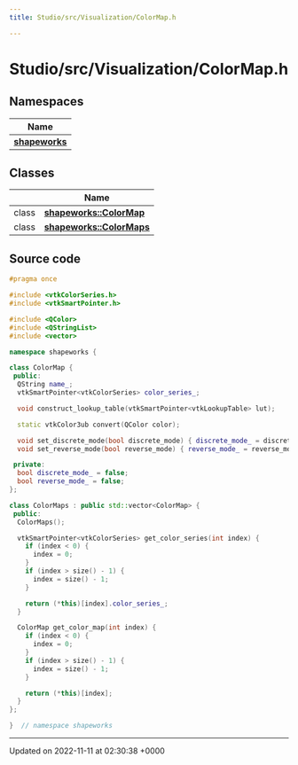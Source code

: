 ```yaml
---
title: Studio/src/Visualization/ColorMap.h

---
```


# Studio/src/Visualization/ColorMap.h



## Namespaces

| Name           |
| -------------- |
| **[shapeworks](../Namespaces/namespaceshapeworks.md)**  |

## Classes

|                | Name           |
| -------------- | -------------- |
| class | **[shapeworks::ColorMap](../Classes/classshapeworks_1_1ColorMap.md)**  |
| class | **[shapeworks::ColorMaps](../Classes/classshapeworks_1_1ColorMaps.md)**  |




## Source code

```cpp
#pragma once

#include <vtkColorSeries.h>
#include <vtkSmartPointer.h>

#include <QColor>
#include <QStringList>
#include <vector>

namespace shapeworks {

class ColorMap {
 public:
  QString name_;
  vtkSmartPointer<vtkColorSeries> color_series_;

  void construct_lookup_table(vtkSmartPointer<vtkLookupTable> lut);

  static vtkColor3ub convert(QColor color);

  void set_discrete_mode(bool discrete_mode) { discrete_mode_ = discrete_mode; }
  void set_reverse_mode(bool reverse_mode) { reverse_mode_ = reverse_mode; }

 private:
  bool discrete_mode_ = false;
  bool reverse_mode_ = false;
};

class ColorMaps : public std::vector<ColorMap> {
 public:
  ColorMaps();

  vtkSmartPointer<vtkColorSeries> get_color_series(int index) {
    if (index < 0) {
      index = 0;
    }
    if (index > size() - 1) {
      index = size() - 1;
    }

    return (*this)[index].color_series_;
  }

  ColorMap get_color_map(int index) {
    if (index < 0) {
      index = 0;
    }
    if (index > size() - 1) {
      index = size() - 1;
    }

    return (*this)[index];
  }
};

}  // namespace shapeworks
```


-------------------------------

Updated on 2022-11-11 at 02:30:38 +0000
